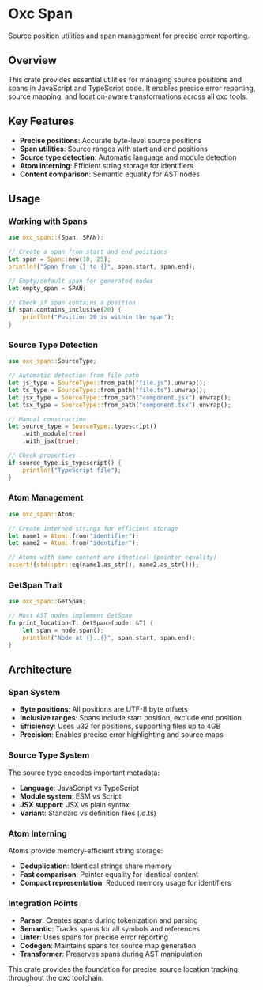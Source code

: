 # Oxc Span

Source position utilities and span management for precise error reporting.

## Overview

This crate provides essential utilities for managing source positions and spans in JavaScript and TypeScript code. It enables precise error reporting, source mapping, and location-aware transformations across all oxc tools.

## Key Features

- **Precise positions**: Accurate byte-level source positions
- **Span utilities**: Source ranges with start and end positions
- **Source type detection**: Automatic language and module detection
- **Atom interning**: Efficient string storage for identifiers
- **Content comparison**: Semantic equality for AST nodes

## Usage

### Working with Spans

```rust
use oxc_span::{Span, SPAN};

// Create a span from start and end positions
let span = Span::new(10, 25);
println!("Span from {} to {}", span.start, span.end);

// Empty/default span for generated nodes
let empty_span = SPAN;

// Check if span contains a position
if span.contains_inclusive(20) {
    println!("Position 20 is within the span");
}
```

### Source Type Detection

```rust
use oxc_span::SourceType;

// Automatic detection from file path
let js_type = SourceType::from_path("file.js").unwrap();
let ts_type = SourceType::from_path("file.ts").unwrap();
let jsx_type = SourceType::from_path("component.jsx").unwrap();
let tsx_type = SourceType::from_path("component.tsx").unwrap();

// Manual construction
let source_type = SourceType::typescript()
    .with_module(true)
    .with_jsx(true);

// Check properties
if source_type.is_typescript() {
    println!("TypeScript file");
}
```

### Atom Management

```rust
use oxc_span::Atom;

// Create interned strings for efficient storage
let name1 = Atom::from("identifier");
let name2 = Atom::from("identifier");

// Atoms with same content are identical (pointer equality)
assert!(std::ptr::eq(name1.as_str(), name2.as_str()));
```

### GetSpan Trait

```rust
use oxc_span::GetSpan;

// Most AST nodes implement GetSpan
fn print_location<T: GetSpan>(node: &T) {
    let span = node.span();
    println!("Node at {}..{}", span.start, span.end);
}
```

## Architecture

### Span System
- **Byte positions**: All positions are UTF-8 byte offsets
- **Inclusive ranges**: Spans include start position, exclude end position
- **Efficiency**: Uses u32 for positions, supporting files up to 4GB
- **Precision**: Enables precise error highlighting and source maps

### Source Type System
The source type encodes important metadata:
- **Language**: JavaScript vs TypeScript
- **Module system**: ESM vs Script
- **JSX support**: JSX vs plain syntax
- **Variant**: Standard vs definition files (.d.ts)

### Atom Interning
Atoms provide memory-efficient string storage:
- **Deduplication**: Identical strings share memory
- **Fast comparison**: Pointer equality for identical content
- **Compact representation**: Reduced memory usage for identifiers

### Integration Points
- **Parser**: Creates spans during tokenization and parsing
- **Semantic**: Tracks spans for all symbols and references  
- **Linter**: Uses spans for precise error reporting
- **Codegen**: Maintains spans for source map generation
- **Transformer**: Preserves spans during AST manipulation

This crate provides the foundation for precise source location tracking throughout the oxc toolchain.